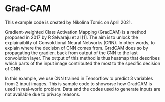 # Grad-CAM
This example code is created by Nikolina Tomic on April 2021.

Gradient-weighted Class Activation Mapping (GradCAM) is a method proposed in 2017 by R Selvaraju et al [1]. The aim is to unlock the explainaiblity of Convolutional Neural Networks (CNN). In other words, to explain where the decision of CNN comes from.  GradCAM does so by propagating the gradient back from output of the CNN to the last convolution layer. The output of this method is thus heatmap that describes which parts of the input image contributed the most to the specific decision of CNN.

In this example, we use CNN trained in Tensorflow to predict 3 variables from 2 input images. This is sample code to showcase how GradCAM is used in real-world problem. Data and the codes used to generate inputs are not available due to privacy reasons.
